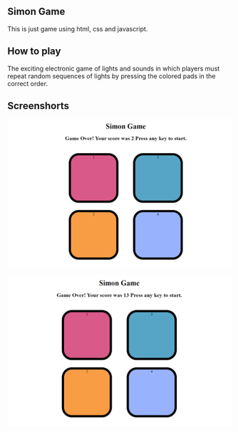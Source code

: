 ## Simon Game

This is just game using html, css and javascript.

## How to play

The exciting electronic game of lights and sounds in which players must repeat random sequences of lights by pressing the colored pads in the correct order.

## Screenshorts

![simon game](./screenshort/img1.png)

![simon game](./screenshort/img2.png)
